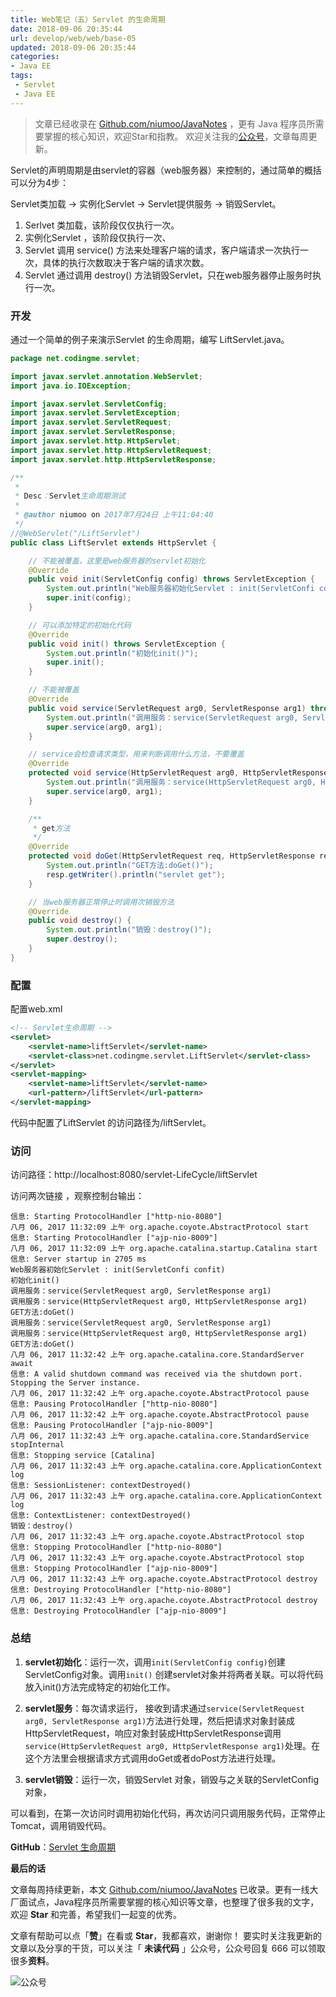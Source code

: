 ```yaml
---
title: Web笔记（五）Servlet 的生命周期
date: 2018-09-06 20:35:44
url: develop/web/web/base-05
updated: 2018-09-06 20:35:44
categories:
- Java EE
tags:
 - Servlet
 - Java EE
---
```


> 文章已经收录在 [Github.com/niumoo/JavaNotes](https://github.com/niumoo/JavaNotes) ，更有 Java 程序员所需要掌握的核心知识，欢迎Star和指教。
> 欢迎关注我的[公众号](https://github.com/niumoo/JavaNotes#%E5%85%AC%E4%BC%97%E5%8F%B7)，文章每周更新。


Servlet的声明周期是由servlet的容器（web服务器）来控制的，通过简单的概括可以分为4步：  

Servlet类加载 → 实例化Servlet → Servlet提供服务 → 销毁Servlet。  

1. Serlvet 类加载，该阶段仅仅执行一次。  
1. 实例化Servlet ，该阶段仅执行一次、  
1. Servlet 调用 service() 方法来处理客户端的请求，客户端请求一次执行一次，具体的执行次数取决于客户端的请求次数。    
1. Servlet 通过调用 destroy() 方法销毁Servlet，只在web服务器停止服务时执行一次。  
<!-- more -->

### 开发
通过一个简单的例子来演示Servlet 的生命周期，编写 LiftServlet.java。
```java
package net.codingme.servlet;

import javax.servlet.annotation.WebServlet;
import java.io.IOException;

import javax.servlet.ServletConfig;
import javax.servlet.ServletException;
import javax.servlet.ServletRequest;
import javax.servlet.ServletResponse;
import javax.servlet.http.HttpServlet;
import javax.servlet.http.HttpServletRequest;
import javax.servlet.http.HttpServletResponse;

/**
 * 
 * Desc：Servlet生命周期测试
 * 
 * @author niumoo on 2017年7月24日 上午11:04:40
 */
//@WebServlet("/LiftServlet")
public class LiftServlet extends HttpServlet {

	// 不能被覆盖，这里是web服务器的servlet初始化
	@Override
	public void init(ServletConfig config) throws ServletException {
		System.out.println("Web服务器初始化Servlet : init(ServletConfi confit)");
		super.init(config);
	}

	// 可以添加特定的初始化代码
	@Override
	public void init() throws ServletException {
		System.out.println("初始化init()");
		super.init();
	}

	// 不能被覆盖
	@Override
	public void service(ServletRequest arg0, ServletResponse arg1) throws ServletException, IOException {
		System.out.println("调用服务：service(ServletRequest arg0, ServletResponse arg1)");
		super.service(arg0, arg1);
	}

	// service会检查请求类型，用来判断调用什么方法，不要覆盖
	@Override
	protected void service(HttpServletRequest arg0, HttpServletResponse arg1) throws ServletException, IOException {
		System.out.println("调用服务：service(HttpServletRequest arg0, HttpServletResponse arg1)");
		super.service(arg0, arg1);
	}

	/**
	 * get方法
	 */
	@Override
	protected void doGet(HttpServletRequest req, HttpServletResponse resp) throws ServletException, IOException {
		System.out.println("GET方法:doGet()");
		resp.getWriter().println("servlet get");
	}

	// 当web服务器正常停止时调用次销毁方法
	@Override
	public void destroy() {
		System.out.println("销毁：destroy()");
		super.destroy();
	}
}
```


### 配置
配置web.xml
```xml
<!-- Servlet生命周期 -->
<servlet>
	<servlet-name>liftServlet</servlet-name>
	<servlet-class>net.codingme.servlet.LiftServlet</servlet-class>
</servlet>
<servlet-mapping>
	<servlet-name>liftServlet</servlet-name>
	<url-pattern>/liftServlet</url-pattern>
</servlet-mapping>
```

代码中配置了LiftServlet 的访问路径为/liftServlet。

### 访问

访问路径：http://localhost:8080/servlet-LifeCycle/liftServlet

访问两次链接 ，观察控制台输出：

```
信息: Starting ProtocolHandler ["http-nio-8080"]
八月 06, 2017 11:32:09 上午 org.apache.coyote.AbstractProtocol start
信息: Starting ProtocolHandler ["ajp-nio-8009"]
八月 06, 2017 11:32:09 上午 org.apache.catalina.startup.Catalina start
信息: Server startup in 2705 ms
Web服务器初始化Servlet : init(ServletConfi confit)
初始化init()
调用服务：service(ServletRequest arg0, ServletResponse arg1)
调用服务：service(HttpServletRequest arg0, HttpServletResponse arg1)
GET方法:doGet()
调用服务：service(ServletRequest arg0, ServletResponse arg1)
调用服务：service(HttpServletRequest arg0, HttpServletResponse arg1)
GET方法:doGet()
八月 06, 2017 11:32:42 上午 org.apache.catalina.core.StandardServer await
信息: A valid shutdown command was received via the shutdown port. Stopping the Server instance.
八月 06, 2017 11:32:42 上午 org.apache.coyote.AbstractProtocol pause
信息: Pausing ProtocolHandler ["http-nio-8080"]
八月 06, 2017 11:32:42 上午 org.apache.coyote.AbstractProtocol pause
信息: Pausing ProtocolHandler ["ajp-nio-8009"]
八月 06, 2017 11:32:43 上午 org.apache.catalina.core.StandardService stopInternal
信息: Stopping service [Catalina]
八月 06, 2017 11:32:43 上午 org.apache.catalina.core.ApplicationContext log
信息: SessionListener: contextDestroyed()
八月 06, 2017 11:32:43 上午 org.apache.catalina.core.ApplicationContext log
信息: ContextListener: contextDestroyed()
销毁：destroy()
八月 06, 2017 11:32:43 上午 org.apache.coyote.AbstractProtocol stop
信息: Stopping ProtocolHandler ["http-nio-8080"]
八月 06, 2017 11:32:43 上午 org.apache.coyote.AbstractProtocol stop
信息: Stopping ProtocolHandler ["ajp-nio-8009"]
八月 06, 2017 11:32:43 上午 org.apache.coyote.AbstractProtocol destroy
信息: Destroying ProtocolHandler ["http-nio-8080"]
八月 06, 2017 11:32:43 上午 org.apache.coyote.AbstractProtocol destroy
信息: Destroying ProtocolHandler ["ajp-nio-8009"]
```

### 总结

1. **servlet初始化**：运行一次，调用`init(ServletConfig config)`创建ServletConfig对象。调用`init()` 创建servlet对象并将两者关联。可以将代码放入init()方法完成特定的初始化工作。

1. **servlet服务**：每次请求运行， 接收到请求通过`service(ServletRequest arg0, ServletResponse arg1)`方法进行处理，然后把请求对象封装成HttpServletRequest，响应对象封装成HttpServletResponse调用`service(HttpServletRequest arg0, HttpServletResponse arg1)`处理。在这个方法里会根据请求方式调用doGet或者doPost方法进行处理。

1. **servlet销毁**：运行一次，销毁Servlet  对象，销毁与之关联的ServletConfig对象，

可以看到，在第一次访问时调用初始化代码，再次访问只调用服务代码，正常停止Tomcat，调用销毁代码。

**GitHub**：[Servlet 生命周期](https://github.com/niumoo/webcore/tree/master/servlet-LifeCycle)

**最后的话**

文章每周持续更新，本文 [Github.com/niumoo/JavaNotes](https://github.com/niumoo/JavaNotes) 已收录。更有一线大厂面试点，Java程序员所需要掌握的核心知识等文章，也整理了很多我的文字，欢迎 **Star** 和完善，希望我们一起变的优秀。

文章有帮助可以点「**赞**」在看或 **Star**，我都喜欢，谢谢你！
要实时关注我更新的文章以及分享的干货，可以关注「 **未读代码** 」公众号，公众号回复 666 可以领取很多**资料**。

![公众号](https://cdn.jsdelivr.net/gh/niumoo/cdn-assets@439f6a5f6bd130e2aec56f3527656d6edb487b91/webinfo/weixin-public.jpg)